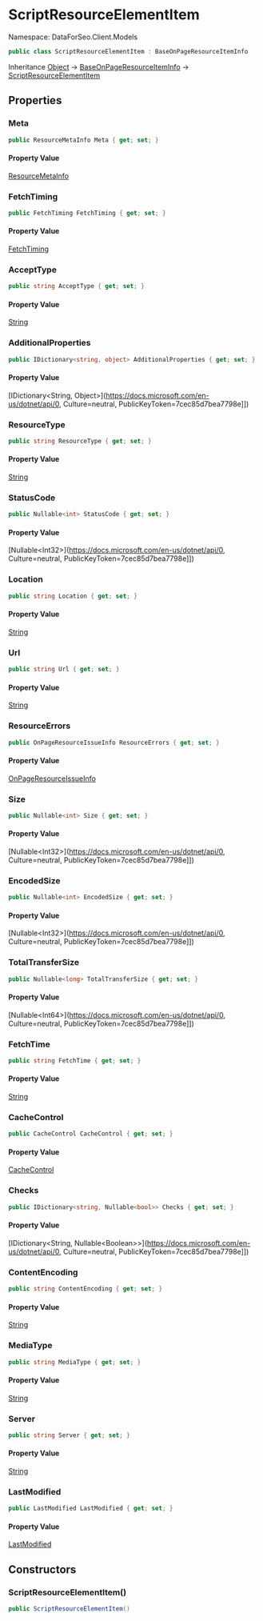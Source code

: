 # ScriptResourceElementItem

Namespace: DataForSeo.Client.Models

```csharp
public class ScriptResourceElementItem : BaseOnPageResourceItemInfo
```

Inheritance [Object](https://docs.microsoft.com/en-us/dotnet/api/Object) → [BaseOnPageResourceItemInfo](./BaseOnPageResourceItemInfo.md) → [ScriptResourceElementItem](./ScriptResourceElementItem.md)

## Properties

### **Meta**

```csharp
public ResourceMetaInfo Meta { get; set; }
```

#### Property Value

[ResourceMetaInfo](./ResourceMetaInfo.md)<br>

### **FetchTiming**

```csharp
public FetchTiming FetchTiming { get; set; }
```

#### Property Value

[FetchTiming](./FetchTiming.md)<br>

### **AcceptType**

```csharp
public string AcceptType { get; set; }
```

#### Property Value

[String](https://docs.microsoft.com/en-us/dotnet/api/String)<br>

### **AdditionalProperties**

```csharp
public IDictionary<string, object> AdditionalProperties { get; set; }
```

#### Property Value

[IDictionary&lt;String, Object&gt;](https://docs.microsoft.com/en-us/dotnet/api/0, Culture=neutral, PublicKeyToken=7cec85d7bea7798e]])<br>

### **ResourceType**

```csharp
public string ResourceType { get; set; }
```

#### Property Value

[String](https://docs.microsoft.com/en-us/dotnet/api/String)<br>

### **StatusCode**

```csharp
public Nullable<int> StatusCode { get; set; }
```

#### Property Value

[Nullable&lt;Int32&gt;](https://docs.microsoft.com/en-us/dotnet/api/0, Culture=neutral, PublicKeyToken=7cec85d7bea7798e]])<br>

### **Location**

```csharp
public string Location { get; set; }
```

#### Property Value

[String](https://docs.microsoft.com/en-us/dotnet/api/String)<br>

### **Url**

```csharp
public string Url { get; set; }
```

#### Property Value

[String](https://docs.microsoft.com/en-us/dotnet/api/String)<br>

### **ResourceErrors**

```csharp
public OnPageResourceIssueInfo ResourceErrors { get; set; }
```

#### Property Value

[OnPageResourceIssueInfo](./OnPageResourceIssueInfo.md)<br>

### **Size**

```csharp
public Nullable<int> Size { get; set; }
```

#### Property Value

[Nullable&lt;Int32&gt;](https://docs.microsoft.com/en-us/dotnet/api/0, Culture=neutral, PublicKeyToken=7cec85d7bea7798e]])<br>

### **EncodedSize**

```csharp
public Nullable<int> EncodedSize { get; set; }
```

#### Property Value

[Nullable&lt;Int32&gt;](https://docs.microsoft.com/en-us/dotnet/api/0, Culture=neutral, PublicKeyToken=7cec85d7bea7798e]])<br>

### **TotalTransferSize**

```csharp
public Nullable<long> TotalTransferSize { get; set; }
```

#### Property Value

[Nullable&lt;Int64&gt;](https://docs.microsoft.com/en-us/dotnet/api/0, Culture=neutral, PublicKeyToken=7cec85d7bea7798e]])<br>

### **FetchTime**

```csharp
public string FetchTime { get; set; }
```

#### Property Value

[String](https://docs.microsoft.com/en-us/dotnet/api/String)<br>

### **CacheControl**

```csharp
public CacheControl CacheControl { get; set; }
```

#### Property Value

[CacheControl](./CacheControl.md)<br>

### **Checks**

```csharp
public IDictionary<string, Nullable<bool>> Checks { get; set; }
```

#### Property Value

[IDictionary&lt;String, Nullable&lt;Boolean&gt;&gt;](https://docs.microsoft.com/en-us/dotnet/api/0, Culture=neutral, PublicKeyToken=7cec85d7bea7798e]])<br>

### **ContentEncoding**

```csharp
public string ContentEncoding { get; set; }
```

#### Property Value

[String](https://docs.microsoft.com/en-us/dotnet/api/String)<br>

### **MediaType**

```csharp
public string MediaType { get; set; }
```

#### Property Value

[String](https://docs.microsoft.com/en-us/dotnet/api/String)<br>

### **Server**

```csharp
public string Server { get; set; }
```

#### Property Value

[String](https://docs.microsoft.com/en-us/dotnet/api/String)<br>

### **LastModified**

```csharp
public LastModified LastModified { get; set; }
```

#### Property Value

[LastModified](./LastModified.md)<br>

## Constructors

### **ScriptResourceElementItem()**

```csharp
public ScriptResourceElementItem()
```
